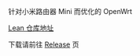 针对小米路由器 Mini 而优化的 OpenWrt

[Lean 仓库地址](https://github.com/coolsnowwolf/lede)

下载请前往 [Release](https://github.com/YuukoShiori/OpenWrt/releases/) 页
